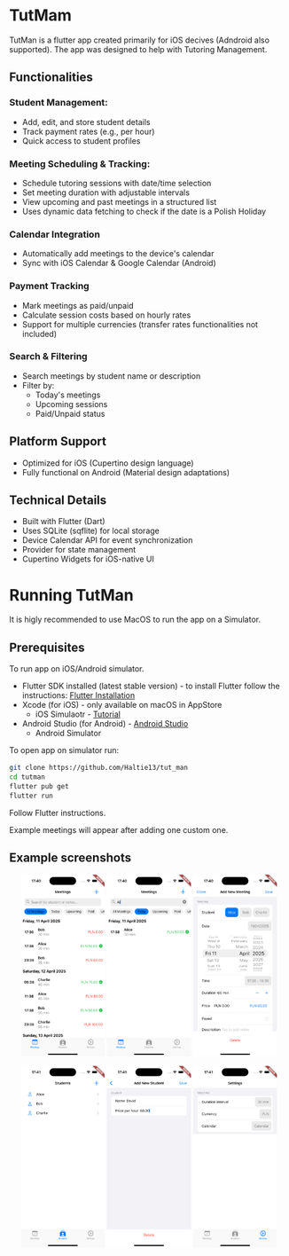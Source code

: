  # TutMam
 TutMan is a flutter app created primarily for iOS decives (Adndroid also supported). The app was designed to help with Tutoring Management.

## Functionalities 
### Student Management:
- Add, edit, and store student details
- Track payment rates (e.g., per hour)
- Quick access to student profiles

### Meeting Scheduling & Tracking:
- Schedule tutoring sessions with date/time selection
- Set meeting duration with adjustable intervals
- View upcoming and past meetings in a structured list
- Uses dynamic data fetching to check if the date is a Polish Holiday 

### Calendar Integration
- Automatically add meetings to the device's calendar
- Sync with iOS Calendar & Google Calendar (Android)

### Payment Tracking
- Mark meetings as paid/unpaid
- Calculate session costs based on hourly rates
- Support for multiple currencies (transfer rates functionalities not included)

### Search & Filtering
- Search meetings by student name or description
- Filter by:
  - Today's meetings
  - Upcoming sessions
  - Paid/Unpaid status
 
## Platform Support
- Optimized for iOS (Cupertino design language)
- Fully functional on Android (Material design adaptations)

## Technical Details
- Built with Flutter (Dart)
- Uses SQLite (sqflite) for local storage
- Device Calendar API for event synchronization
- Provider for state management
- Cupertino Widgets for iOS-native UI

# Running TutMan
It is higly recommended to use MacOS to run the app on a Simulator.
## Prerequisites
To run app on iOS/Android simulator.
- Flutter SDK installed (latest stable version) - to install Flutter follow the instructions: [Flutter Installation](https://docs.flutter.dev/get-started/install)
- Xcode (for iOS) - only available on macOS in AppStore
  - iOS Simulaotr - [Tutorial](https://developer.apple.com/documentation/xcode/downloading-and-installing-additional-xcode-components)
- Android Studio (for Android) - [Android Studio](https://developer.android.com/studio)
  - Android Simulator

To open app on simulator run:
```bash
git clone https://github.com/Haltie13/tut_man
cd tutman
flutter pub get
flutter run
```
Follow Flutter instructions.

Example meetings will appear after adding one custom one.

## Example screenshots

<p align="center">
  <img src="Assets/Screenshot1.png" width="30%" />
  <img src="Assets/Screenshot2.png" width="30%" />
  <img src="Assets/Screenshot3.png" width="30%" />
</p>

<p align="center">
  <img src="Assets/Screenshot4.png" width="30%" />
  <img src="Assets/Screenshot5.png" width="30%" />
  <img src="Assets/Screenshot6.png" width="30%" />
</p>



  
